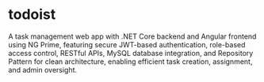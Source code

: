 # todoist
A task management web app with .NET Core backend and Angular frontend using NG Prime, featuring secure JWT-based authentication, role-based access control, RESTful APIs, MySQL database integration, and Repository Pattern for clean architecture, enabling efficient task creation, assignment, and admin oversight.

